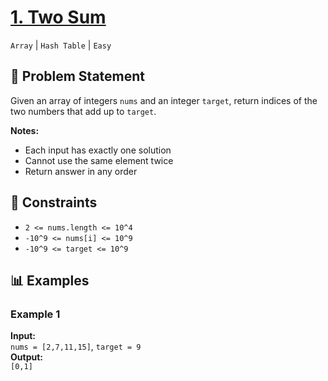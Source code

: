 # [1. Two Sum](https://leetcode.com/problems/two-sum/description/)
`Array` | `Hash Table` | `Easy`

## 📝 Problem Statement
Given an array of integers `nums` and an integer `target`, return indices of the two numbers that add up to `target`.

**Notes:**
- Each input has exactly one solution
- Cannot use the same element twice
- Return answer in any order

## 🔢 Constraints
- `2 <= nums.length <= 10^4`
- `-10^9 <= nums[i] <= 10^9`
- `-10^9 <= target <= 10^9`

## 📊 Examples

### Example 1
**Input:**  
`nums = [2,7,11,15]`, `target = 9`  
**Output:**  
`[0,1]`  

